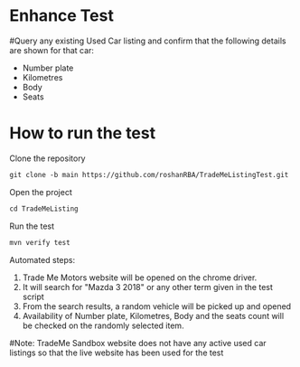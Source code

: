# Enhance  Test

#Query any existing Used Car listing and confirm that the following details
are shown for that car:
- Number plate
- Kilometres
- Body
- Seats
# How to run the test

Clone the repository
```xml
git clone -b main https://github.com/roshanRBA/TradeMeListingTest.git
```
Open the project
```xml
cd TradeMeListing
```
Run the test
```xml
mvn verify test
```
Automated steps:

1. Trade Me Motors website will be opened on the chrome driver. 
2. It will search for "Mazda 3 2018" or any other term given in the test script
3. From the search results, a random vehicle will be picked up and opened
4. Availability of Number plate, Kilometres, Body and the seats count will be checked on the randomly selected item. 

#Note:
TradeMe Sandbox website does not have any active used car listings so that the live website has been used for the test
